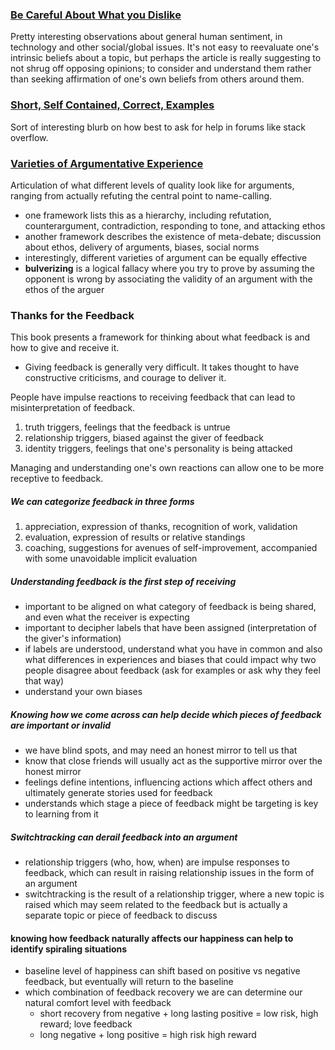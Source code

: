 ### [Be Careful About What you Dislike](http://lucumr.pocoo.org/2016/11/5/be-careful-about-what-you-dislike/)
Pretty interesting observations about general human sentiment, in technology and other social/global issues. It's not easy to reevaluate one's intrinsic beliefs about a topic, but perhaps the article is really suggesting to not shrug off opposing opinions; to consider and understand them rather than seeking affirmation of one's own beliefs from others around them.

### [Short, Self Contained, Correct, Examples](http://sscce.org/)
Sort of interesting blurb on how best to ask for help in forums like stack overflow.

### [Varieties of Argumentative Experience](http://slatestarcodex.com/2018/05/08/varieties-of-argumentative-experience/)
Articulation of what different levels of quality look like for arguments, ranging from actually refuting the central point to name-calling.
- one framework lists this as a hierarchy, including refutation, counterargument, contradiction, responding to tone, and attacking ethos
- another framework describes the existence of meta-debate; discussion about ethos, delivery of arguments, biases, social norms
- interestingly, different varieties of argument can be equally effective
- **bulverizing** is a logical fallacy where you try to prove by assuming the opponent is wrong by associating the validity of an argument with the ethos of the arguer

### Thanks for the Feedback
This book presents a framework for thinking about what feedback is and how to give and receive it.

- Giving feedback is generally very difficult. It takes thought to have constructive criticisms, and courage to deliver it.

People have impulse reactions to receiving feedback that can lead to misinterpretation of feedback.

1. truth triggers, feelings that the feedback is untrue
2. relationship triggers, biased against the giver of feedback
3. identity triggers, feelings that one's personality is being attacked

Managing and understanding one's own reactions can allow one to be more receptive to feedback.

##### We can categorize feedback in three forms

1. appreciation, expression of thanks, recognition of work, validation
2. evaluation, expression of results or relative standings
3. coaching, suggestions for avenues of self-improvement, accompanied with some unavoidable implicit evaluation

##### Understanding feedback is the first step of receiving
- important to be aligned on what category of feedback is being shared, and even what the receiver is expecting
- important to decipher labels that have been assigned (interpretation of the giver's information)
- if labels are understood, understand what you have in common and also what differences in experiences and biases that could impact why two people disagree about feedback (ask for examples or ask why they feel that way)
- understand your own biases

##### Knowing how we come across can help decide which pieces of feedback are important or invalid
- we have blind spots, and may need an honest mirror to tell us that
- know that close friends will usually act as the supportive mirror over the honest mirror
- feelings define intentions, influencing actions which affect others and ultimately generate stories used for feedback
- understands which stage a piece of feedback might be targeting is key to learning from it

##### Switchtracking can derail feedback into an argument
- relationship triggers (who, how, when) are impulse responses to feedback, which can result in raising relationship issues in the form of an argument
- switchtracking is the result of a relationship trigger, where a new topic is raised which may seem related to the feedback but is actually a separate topic or piece of feedback to discuss

#### knowing how feedback naturally affects our happiness can help to identify spiraling situations
- baseline level of happiness can shift based on positive vs negative feedback, but eventually will return to the baseline
- which combination of feedback recovery we are can determine our natural comfort level with feedback
  - short recovery from negative + long lasting positive = low risk, high reward; love feedback
  - long negative + long positive = high risk high reward
